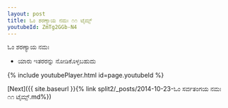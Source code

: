 ```yaml
---
layout: post
title: ಓಂ ಶರಣ್ಯಾಯ ನಮಃ ೧೧ ಟೈಮ್ಸ್
youtubeId: ZmTg2GGb-N4
---
```

 
 
 ಓಂ ಶರಣ್ಯಾಯ ನಮಃ  
 
 -  ಯಾರು ಇತರರನ್ನು ನೋಡಿಕೊಳ್ಳಬಹುದು 
 
  
 
  
 
 
 
 
 
 


{% include youtubePlayer.html id=page.youtubeId %}
 
[Next]({{ site.baseurl }}{% link  split2/_posts/2014-10-23-ಓಂ ಸರ್ವತಂಗಯ ನಮಃ ೧೧ ಟೈಮ್ಸ್.md%})
 
